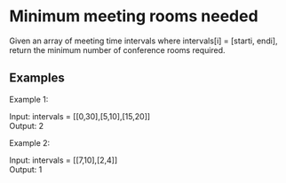 # Minimum meeting rooms needed

Given an array of meeting time intervals where intervals[i] = [starti, endi], return the minimum number of conference rooms required.

## Examples

Example 1:

Input: intervals = [[0,30],[5,10],[15,20]] </br>
Output: 2

Example 2:

Input: intervals = [[7,10],[2,4]] </br>
Output: 1
